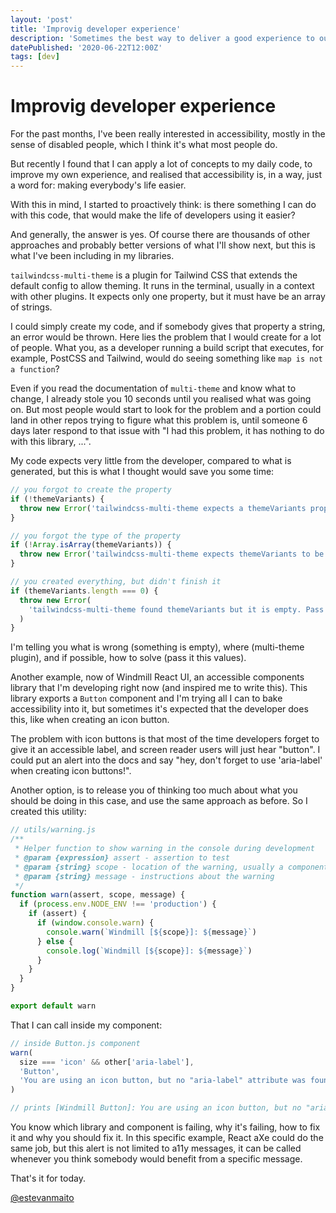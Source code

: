 ```yaml
---
layout: 'post'
title: 'Improvig developer experience'
description: 'Sometimes the best way to deliver a good experience to our users, is to take care of our own developer experience.'
datePublished: '2020-06-22T12:00Z'
tags: [dev]
---
```


# Improvig developer experience

For the past months, I've been really interested in accessibility, mostly in the sense of disabled people, which I think it's what most people do.

But recently I found that I can apply a lot of concepts to my daily code, to improve my own experience, and realised that accessibility is, in a way, just a word for: making everybody's life easier.

With this in mind, I started to proactively think: is there something I can do with this code, that would make the life of developers using it easier?

And generally, the answer is yes. Of course there are thousands of other approaches and probably better versions of what I'll show next, but this is what I've been including in my libraries.

`tailwindcss-multi-theme` is a plugin for Tailwind CSS that extends the default config to allow theming. It runs in the terminal, usually in a context with other plugins. It expects only one property, but it must have be an array of strings.

I could simply create my code, and if somebody gives that property a string, an error would be thrown. Here lies the problem that I would create for a lot of people. What you, as a developer running a build script that executes, for example, PostCSS and Tailwind, would do seeing something like `map is not a function`?

Even if you read the documentation of `multi-theme` and know what to change, I already stole you 10 seconds until you realised what was going on. But most people would start to look for the problem and a portion could land in other repos trying to figure what this problem is, until someone 6 days later respond to that issue with "I had this problem, it has nothing to do with this library, ...".

My code expects very little from the developer, compared to what is generated, but this is what I thought would save you some time:

```js
// you forgot to create the property
if (!themeVariants) {
  throw new Error('tailwindcss-multi-theme expects a themeVariants property in theme.')
}

// you forgot the type of the property
if (!Array.isArray(themeVariants)) {
  throw new Error('tailwindcss-multi-theme expects themeVariants to be an Array.')
}

// you created everything, but didn't finish it
if (themeVariants.length === 0) {
  throw new Error(
    'tailwindcss-multi-theme found themeVariants but it is empty. Pass it a list of strings or remove it.'
  )
}
```

I'm telling you what is wrong (something is empty), where (multi-theme plugin), and if possible, how to solve (pass it this values).

Another example, now of Windmill React UI, an accessible components library that I'm developing right now (and inspired me to write this). This library exports a `Button` component and I'm trying all I can to bake accessibility into it, but sometimes it's expected that the developer does this, like when creating an icon button.

The problem with icon buttons is that most of the time developers forget to give it an accessible label, and screen reader users will just hear "button". I could put an alert into the docs and say "hey, don't forget to use 'aria-label' when creating icon buttons!".

Another option, is to release you of thinking too much about what you should be doing in this case, and use the same approach as before. So I created this utility:

```js
// utils/warning.js
/**
 * Helper function to show warning in the console during development
 * @param {expression} assert - assertion to test
 * @param {string} scope - location of the warning, usually a component
 * @param {string} message - instructions about the warning
 */
function warn(assert, scope, message) {
  if (process.env.NODE_ENV !== 'production') {
    if (assert) {
      if (window.console.warn) {
        console.warn(`Windmill [${scope}]: ${message}`)
      } else {
        console.log(`Windmill [${scope}]: ${message}`)
      }
    }
  }
}

export default warn
```

That I can call inside my component:

```js
// inside Button.js component
warn(
  size === 'icon' && other['aria-label'],
  'Button',
  'You are using an icon button, but no "aria-label" attribute was found. Add an "aria-label" attribute to work as a label for screen readers.'
)

// prints [Windmill Button]: You are using an icon button, but no "aria-label" attribute was found. Add an "aria-label" attribute to work as a label for screen readers.
```

You know which library and component is failing, why it's failing, how to fix it and why you should fix it. In this specific example, React aXe could do the same job, but this alert is not limited to a11y messages, it can be called whenever you think somebody would benefit from a specific message.

That's it for today.

[@estevanmaito](https://twitter.com/estevanmaito)
